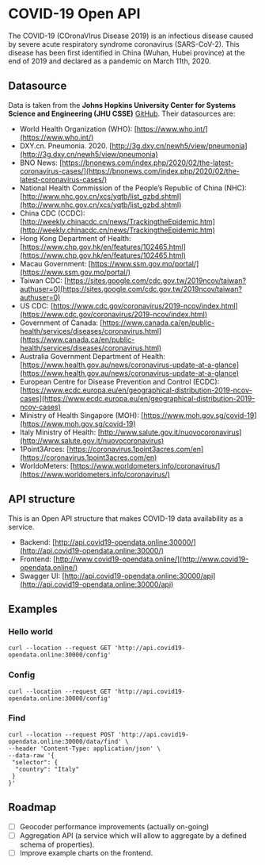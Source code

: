# COVID-19 Open API

The COVID-19 (COronaVIrus Disease 2019) is an infectious disease caused by severe acute respiratory syndrome coronavirus (SARS-CoV-2).
This disease has been first identified in China (Wuhan, Hubei province) at the end of 2019 and declared as a pandemic on March 11th, 2020.

## Datasource

Data is taken from the **Johns Hopkins University Center for Systems Science and Engineering (JHU CSSE)** [GitHub](https://github.com/CSSEGISandData/COVID-19).
Their datasources are:

- World Health Organization (WHO): [https://www.who.int/](https://www.who.int/)
- DXY.cn. Pneumonia. 2020. [http://3g.dxy.cn/newh5/view/pneumonia](http://3g.dxy.cn/newh5/view/pneumonia)
- BNO News: [https://bnonews.com/index.php/2020/02/the-latest-coronavirus-cases/](https://bnonews.com/index.php/2020/02/the-latest-coronavirus-cases/)
- National Health Commission of the People’s Republic of China (NHC): [http://www.nhc.gov.cn/xcs/yqtb/list_gzbd.shtml](http://www.nhc.gov.cn/xcs/yqtb/list_gzbd.shtml)
- China CDC (CCDC): [http://weekly.chinacdc.cn/news/TrackingtheEpidemic.htm](http://weekly.chinacdc.cn/news/TrackingtheEpidemic.htm)
- Hong Kong Department of Health: [https://www.chp.gov.hk/en/features/102465.html](https://www.chp.gov.hk/en/features/102465.html)
- Macau Government: [https://www.ssm.gov.mo/portal/](https://www.ssm.gov.mo/portal/)
- Taiwan CDC: [https://sites.google.com/cdc.gov.tw/2019ncov/taiwan?authuser=0](https://sites.google.com/cdc.gov.tw/2019ncov/taiwan?authuser=0)
- US CDC: [https://www.cdc.gov/coronavirus/2019-ncov/index.html](https://www.cdc.gov/coronavirus/2019-ncov/index.html)
- Government of Canada: [https://www.canada.ca/en/public-health/services/diseases/coronavirus.html](https://www.canada.ca/en/public-health/services/diseases/coronavirus.html)
- Australia Government Department of Health: [https://www.health.gov.au/news/coronavirus-update-at-a-glance](https://www.health.gov.au/news/coronavirus-update-at-a-glance)
- European Centre for Disease Prevention and Control (ECDC): [https://www.ecdc.europa.eu/en/geographical-distribution-2019-ncov-cases](https://www.ecdc.europa.eu/en/geographical-distribution-2019-ncov-cases)
- Ministry of Health Singapore (MOH): [https://www.moh.gov.sg/covid-19](https://www.moh.gov.sg/covid-19)
- Italy Ministry of Health: [http://www.salute.gov.it/nuovocoronavirus](http://www.salute.gov.it/nuovocoronavirus)
- 1Point3Arces: [https://coronavirus.1point3acres.com/en](https://coronavirus.1point3acres.com/en)
- WorldoMeters: [https://www.worldometers.info/coronavirus/](https://www.worldometers.info/coronavirus/)

## API structure

This is an Open API structure that makes COVID-19 data availability as a service.

- Backend: [http://api.covid19-opendata.online:30000/](http://api.covid19-opendata.online:30000/)
- Frontend: [http://www.covid19-opendata.online/](http://www.covid19-opendata.online/)
- Swagger UI: [http://api.covid19-opendata.online:30000/api](http://api.covid19-opendata.online:30000/api)

## Examples

### Hello world
`curl --location --request GET 'http://api.covid19-opendata.online:30000/config'`

### Config
`curl --location --request GET 'http://api.covid19-opendata.online:30000/config'`

### Find

```
curl --location --request POST 'http://api.covid19-opendata.online:30000/data/find' \
--header 'Content-Type: application/json' \
--data-raw '{
 "selector": {
  "country": "Italy"
 }
}'
```

## Roadmap

- [ ] Geocoder performance improvements (actually on-going)
- [ ] Aggregation API (a service which will allow to aggregate by a defined schema of properties).
- [ ] Improve example charts on the frontend.
